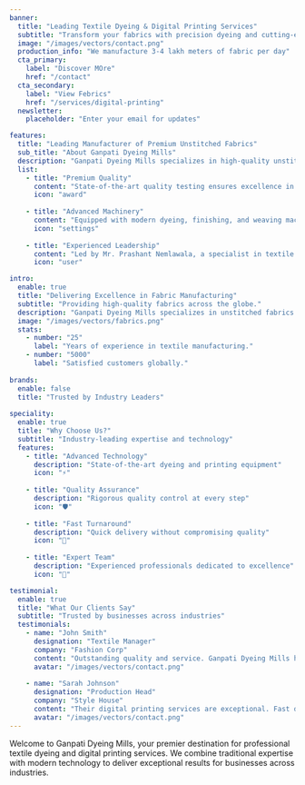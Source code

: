 ```yaml
---
banner:
  title: "Leading Textile Dyeing & Digital Printing Services"
  subtitle: "Transform your fabrics with precision dyeing and cutting-edge digital printing technology"
  image: "/images/vectors/contact.png"
  production_info: "We manufacture 3-4 lakh meters of fabric per day"
  cta_primary:
    label: "Discover MOre"
    href: "/contact"
  cta_secondary:
    label: "View Febrics"
    href: "/services/digital-printing"
  newsletter:
    placeholder: "Enter your email for updates"

features:
  title: "Leading Manufacturer of Premium Unstitched Fabrics"
  sub_title: "About Ganpati Dyeing Mills"
  description: "Ganpati Dyeing Mills specializes in high-quality unstitched fabrics, offering a diverse range of materials including chiffon, crepe, georgette, jacquard, and net fabric. With a strong infrastructure and modern machinery, we ensure premium quality production."
  list:
    - title: "Premium Quality"
      content: "State-of-the-art quality testing ensures excellence in every fabric."
      icon: "award"
    
    - title: "Advanced Machinery"
      content: "Equipped with modern dyeing, finishing, and weaving machines."
      icon: "settings"
    
    - title: "Experienced Leadership"
      content: "Led by Mr. Prashant Nemlawala, a specialist in textile technology."
      icon: "user"

intro:
  enable: true
  title: "Delivering Excellence in Fabric Manufacturing"
  subtitle: "Providing high-quality fabrics across the globe."
  description: "Ganpati Dyeing Mills specializes in unstitched fabrics such as chiffon, crepe, georgette, jacquard, and net fabric. Our state-of-the-art machinery ensures premium quality production."
  image: "/images/vectors/fabrics.png"
  stats:
    - number: "25"
      label: "Years of experience in textile manufacturing."
    - number: "5000"
      label: "Satisfied customers globally."
  
brands:
  enable: false
  title: "Trusted by Industry Leaders"
  
speciality:
  enable: true
  title: "Why Choose Us?"
  subtitle: "Industry-leading expertise and technology"
  features:
    - title: "Advanced Technology"
      description: "State-of-the-art dyeing and printing equipment"
      icon: "⚡"
    
    - title: "Quality Assurance"
      description: "Rigorous quality control at every step"
      icon: "🛡️"
    
    - title: "Fast Turnaround"
      description: "Quick delivery without compromising quality"
      icon: "🚀"
    
    - title: "Expert Team"
      description: "Experienced professionals dedicated to excellence"
      icon: "👥"

testimonial:
  enable: true
  title: "What Our Clients Say"
  subtitle: "Trusted by businesses across industries"
  testimonials:
    - name: "John Smith"
      designation: "Textile Manager"
      company: "Fashion Corp"
      content: "Outstanding quality and service. Ganpati Dyeing Mills has been our trusted partner for years."
      avatar: "/images/vectors/contact.png"
    
    - name: "Sarah Johnson"
      designation: "Production Head"
      company: "Style House"
      content: "Their digital printing services are exceptional. Fast delivery and brilliant colors every time."
      avatar: "/images/vectors/contact.png"
---
```


Welcome to Ganpati Dyeing Mills, your premier destination for professional textile dyeing and digital printing services. We combine traditional expertise with modern technology to deliver exceptional results for businesses across industries.
